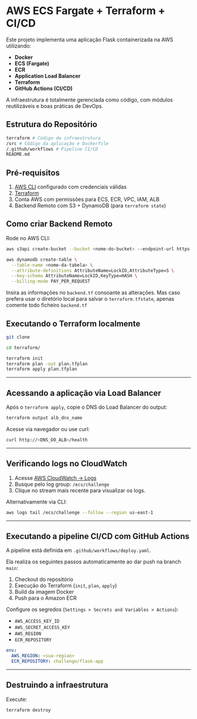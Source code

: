 # AWS ECS Fargate + Terraform + CI/CD

Este projeto implementa uma aplicação Flask containerizada na AWS utilizando:
- **Docker**
- **ECS (Fargate)**
- **ECR**
- **Application Load Balancer**
- **Terraform**
- **GitHub Actions (CI/CD)**

A infraestrutura é totalmente gerenciada como código, com módulos reutilizáveis e boas práticas de DevOps.

## Estrutura do Repositório

```bash
terraform # Código de infraestrutura
/src # Código da aplicação e Dockerfile
/.github/workflows # Pipeline CI/CD
README.md
```

## Pré-requisitos

1. [AWS CLI](https://docs.aws.amazon.com/cli/latest/userguide/install-cliv2.html) configurado com credenciais válidas
2. [Terraform](https://developer.hashicorp.com/terraform/downloads)
3. Conta AWS com permissões para ECS, ECR, VPC, IAM, ALB
4. Backend Remoto com S3 + DynamoDB (para `terraform state`)

## Como criar Backend Remoto
Rode no AWS CLI: 

```bash
aws s3api create-bucket --bucket <nome-do-bucket> --endpoint-url https://s3.amazonaws.com
```

```bash
aws dynamodb create-table \
  --table-name <nome-da-tabela> \
  --attribute-definitions AttributeName=LockID,AttributeType=S \
  --key-schema AttributeName=LockID,KeyType=HASH \
  --billing-mode PAY_PER_REQUEST
```

Insira as informações no `backend.tf` consoante as alterações. Mas caso prefera usar o diretório local para salvar o `terraform.tfstate`, apenas comente todo ficheiro `backend.tf`

## Executando o Terraform localmente

```bash
git clone
```

```bash
cd terraform/
```

```bash
terraform init
terraform plan -out plan.tfplan
terraform apply plan.tfplan
```
---

## Acessando a aplicação via Load Balancer

Após o `terraform apply`, copie o DNS do Load Balancer do output:

```bash
terraform output alb_dns_name
```

Acesse via navegador ou use curl:

```bash
curl http://<DNS_DO_ALB>/health
```
---

## Verificando logs no CloudWatch

1. Acesse [AWS CloudWatch → Logs](https://console.aws.amazon.com/cloudwatch/home#logs:)
2. Busque pelo log group: `/ecs/challenge`
3. Clique no stream mais recente para visualizar os logs.

Alternativamente via CLI:

```bash
aws logs tail /ecs/challenge --follow --region us-east-1
```
---

## Executando a pipeline CI/CD com GitHub Actions

A pipeline está definida em `.github/workflows/deploy.yaml`.

Ela realiza os seguintes passos automaticamente ao dar push na branch `main`:

1. Checkout do repositório
2. Execução do Terraform (`init`, `plan`, `apply`)
3. Build da imagem Docker
4. Push para o Amazon ECR

Configure os segredos (`Settings > Secrets and Variables > Actions`):

- `AWS_ACCESS_KEY_ID`
- `AWS_SECRET_ACCESS_KEY`
- `AWS_REGION`
- `ECR_REPOSITORY`

```yaml
env:
  AWS_REGION: <sua-regiao>
  ECR_REPOSITORY: challenge/flask-app
```
---

## Destruindo a infraestrutura

Execute:

```bash
terraform destroy
```